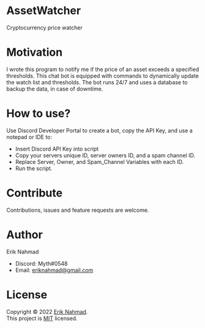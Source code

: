 # AssetWatcher
Cryptocurrency price watcher


# Motivation
I wrote this program to notify me if the price of an asset exceeds a specified thresholds. This chat bot is equipped with commands to dynamically update the watch list and thresholds. The bot runs 24/7 and uses a database to backup the data, in case of downtime.


# How to use?
Use Discord Developer Portal to create a bot, copy the API Key, and use a notepad or IDE to:
- Insert Discord API Key into script
- Copy your servers unique ID, server owners ID, and a spam channel ID.
- Replace Server, Owner, and Spam_Channel Variables with each ID.
- Run the script.


# Contribute
Contributions, issues and feature requests are welcome.


# Author
Erik Nahmad
- Discord: Myth#0548
- Email: eriknahmad@gmail.com


# License
Copyright © 2022 [Erik Nahmad](https://github.com/eriknahmad).<br />
This project is [MIT](https://github.com/eriknahmad/Asset-Watcher/blob/main/LICENSE) licensed.
